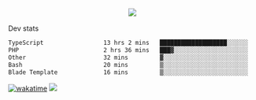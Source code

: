 <h3 align="center">
  <a href="https://github.com/spoopy2023">
      <img src="https://github-profile-trophy.vercel.app/?username=Spoopy2023&no-bg=true&no-frame=true">
  </a>
</h3>

Dev stats
<!--START_SECTION:waka-->

```txt
TypeScript                 13 hrs 2 mins   ███████████████████░░░░░░   75.88 %
PHP                        2 hrs 36 mins   ███▓░░░░░░░░░░░░░░░░░░░░░   15.14 %
Other                      32 mins         ▓░░░░░░░░░░░░░░░░░░░░░░░░   03.18 %
Bash                       20 mins         ▒░░░░░░░░░░░░░░░░░░░░░░░░   01.98 %
Blade Template             16 mins         ▒░░░░░░░░░░░░░░░░░░░░░░░░   01.65 %
```

<!--END_SECTION:waka-->
[![wakatime](https://wakatime.com/badge/user/018ece4c-ff65-47b1-86a2-26e4e720c978.svg)](https://wakatime.com/@mac_g)
<img src="https://camo.githubusercontent.com/935c1e1091fb0ce9d975d06263ed4bc014721cd7e52b557f59b07c85da01afe3/68747470733a2f2f6b6f6d617265762e636f6d2f67687076632f3f757365726e616d653d5843726166744d616e3532266c6162656c3d566965777326636f6c6f723d626c7565267374796c653d706c6173746963">
